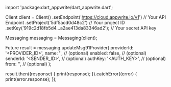 import 'package:dart_appwrite/dart_appwrite.dart';

Client client = Client()
  .setEndpoint('https://cloud.appwrite.io/v1') // Your API Endpoint
  .setProject('5df5acd0d48c2') // Your project ID
  .setKey('919c2d18fb5d4...a2ae413da83346ad2'); // Your secret API key

Messaging messaging = Messaging(client);

Future result = messaging.updateMsg91Provider(
  providerId: '<PROVIDER_ID>',
  name: '<NAME>', // (optional)
  enabled: false, // (optional)
  senderId: '<SENDER_ID>', // (optional)
  authKey: '<AUTH_KEY>', // (optional)
  from: '<FROM>', // (optional)
);

result.then((response) {
  print(response);
}).catchError((error) {
  print(error.response);
});
